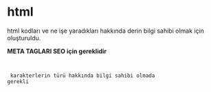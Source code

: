 # html 
html kodları ve ne işe yaradıkları hakkında derin bilgi sahibi olmak için oluşturuldu.

<b>META TAGLARI SEO için gereklidir</b>
<code>
<meta name="description" content="açıklama yazılır">
<meta name="keywords" content="anahtar kelimeler[google search]">
<meta name="author" content="yazan kişi hakkında bilgi sahibi">
<meta charset ="utf-8"> karakterlerin türü hakkında bilgi sahibi olmada gerekli
</code>
